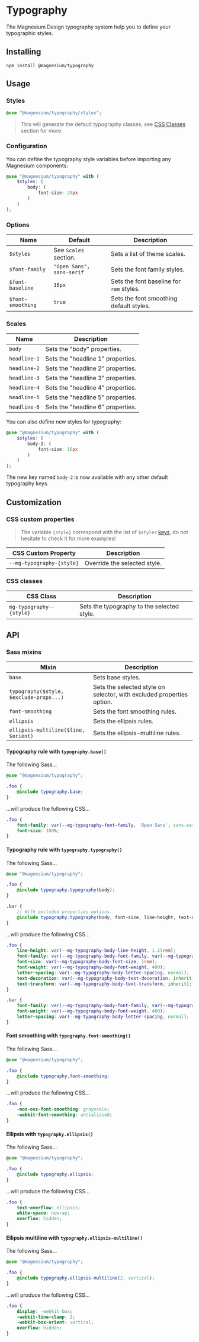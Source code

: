 # Typography

The Magnesium Design typography system help you to define your typographic styles.

## Installing

```shell
npm install @magnesium/typography
```

## Usage

### Styles

```scss
@use "@magnesium/typography/styles";
```

> This will generate the default typography classes, see [CSS Classes](#css-classes) section for more.

### Configuration

You can define the typography style variables before importing any Magnesium components:

```scss
@use "@magnesium/typography" with (
    $styles: (
        body: (
            font-size: 20px
        )
    )
);
```

### Options

| Name              | Default                   | Description                              |
|-------------------|---------------------------|------------------------------------------|
| `$styles`         | See `Scales` section.     | Sets a list of theme scales.             |
| `$font-family`    | `"Open Sans", sans-serif` | Sets the font family styles.             |
| `$font-baseline`  | `16px`                    | Sets the font baseline for `rem` styles. |
| `$font-smoothing` | `true`                    | Sets the font smoothing default styles.  |

### Scales

| Name         | Description                       |
|--------------|-----------------------------------|
| `body`       | Sets the "body" properties.       |
| `headline-1` | Sets the "headline 1" properties. |
| `headline-2` | Sets the "headline 2" properties. |
| `headline-3` | Sets the "headline 3" properties. |
| `headline-4` | Sets the "headline 4" properties. |
| `headline-5` | Sets the "headline 5" properties. |
| `headline-6` | Sets the "headline 6" properties. |

You can also define new styles for typography:

```scss
@use "@magnesium/typography" with (
    $styles: (
        body-2: (
            font-size: 16px
        )
    )
);
```

The new key named `body-2` is now available with any other default typography keys.

## Customization

### CSS custom properties

> The variable `{style}` correspond with the list of `$styles` [keys](#scales), do not hesitate to check it for
> more examples!

| CSS Custom Property       | Description                  |
|---------------------------|------------------------------|
| `--mg-typography-{style}` | Override the selected style. |

### CSS classes

| CSS Class                | Description                                |
|--------------------------|--------------------------------------------|
| `mg-typography--{style}` | Sets the typography to the selected style. |

## API

### Sass mixins

| Mixin                                   | Description                                                           |
|-----------------------------------------|-----------------------------------------------------------------------|
| `base`                                  | Sets base styles.                                                     |
| `typography($style, $exclude-props...)` | Sets the selected style on selector, with excluded properties option. |
| `font-smoothing`                        | Sets the font smoothing rules.                                        |
| `ellipsis`                              | Sets the ellipsis rules.                                              |
| `ellipsis-multiline($line, $orient)`    | Sets the ellipsis-multiline rules.                                    |

#### Typography rule with `typography.base()`

The following Sass...

```scss
@use "@magnesium/typography";

.foo {
    @include typography.base;
}
```

...will produce the following CSS...

```css
.foo {
    font-family: var(--mg-typography-font-family, 'Open Sans', sans-serif);
    font-size: 100%;
}
```

#### Typography rule with `typography.typography()`

The following Sass...

```scss
@use "@magnesium/typography";

.foo {
    @include typography.typography(body);
}

.bar {
    // With excluded properties options.
    @include typography.typography(body, font-size, line-height, text-decoration, text-transform);
}
```

...will produce the following CSS...

```css
.foo {
    line-height: var(--mg-typography-body-line-height, 1.25rem);
    font-family: var(--mg-typography-body-font-family, var(--mg-typography-font-family, 'Open Sans', sans-serif));
    font-size: var(--mg-typography-body-font-size, 1rem);
    font-weight: var(--mg-typography-body-font-weight, 400);
    letter-spacing: var(--mg-typography-body-letter-spacing, normal);
    text-decoration: var(--mg-typography-body-text-decoration, inherit);
    text-transform: var(--mg-typography-body-text-transform, inherit);
}

.bar {
    font-family: var(--mg-typography-body-font-family, var(--mg-typography-font-family, 'Open Sans', sans-serif));
    font-weight: var(--mg-typography-body-font-weight, 400);
    letter-spacing: var(--mg-typography-body-letter-spacing, normal);
}
```

#### Font smoothing with `typography.font-smoothing()`

The following Sass...

```scss
@use "@magnesium/typography";

.foo {
    @include typography.font-smoothing;
}
```

...will produce the following CSS...

```css
.foo {
    -moz-osx-font-smoothing: grayscale;
    -webkit-font-smoothing: antialiased;
}
```

#### Ellipsis with `typography.ellipsis()`

The following Sass...

```scss
@use "@magnesium/typography";

.foo {
    @include typography.ellipsis;
}
```

...will produce the following CSS...

```css
.foo {
    text-overflow: ellipsis;
    white-space: nowrap;
    overflow: hidden;
}
```

#### Ellipsis multiline with `typography.ellipsis-multiline()`

The following Sass...

```scss
@use "@magnesium/typography";

.foo {
    @include typography.ellipsis-multiline(2, vertical);
}
```

...will produce the following CSS...

```css
.foo {
    display: -webkit-box;
    -webkit-line-clamp: 2;
    -webkit-box-orient: vertical;
    overflow: hidden;
}
```
